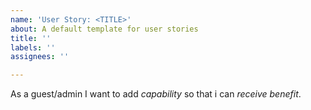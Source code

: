 ```yaml
---
name: 'User Story: <TITLE>'
about: A default template for user stories
title: ''
labels: ''
assignees: ''

---
```


As a guest/admin I want to add *capability* so that i can *receive benefit*.
